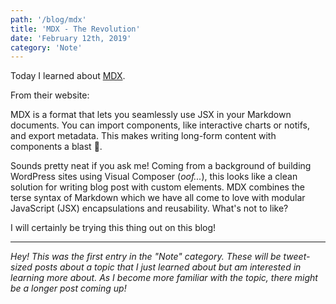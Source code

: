 ```yaml
---
path: '/blog/mdx'
title: 'MDX - The Revolution'
date: 'February 12th, 2019'
category: 'Note'
---
```


Today I learned about [MDX](https://mdxjs.com/).

From their website:

>
MDX is a format that lets you seamlessly use JSX in your Markdown documents. You can import components, like interactive charts or notifs, and export metadata. This makes writing long-form content with components a blast 🚀.

Sounds pretty neat if you ask me! Coming from a background of building WordPress sites using Visual Composer (*oof...*), this looks like a clean solution for writing blog post with custom elements. MDX combines the terse syntax of Markdown which we have all come to love with modular JavaScript (JSX) encapsulations and reusability. What's not to like?

I will certainly be trying this thing out on this blog!

---

*Hey! This was the first entry in the "Note" category. These will be tweet-sized posts about a topic that I just learned about but am interested in learning more about. As I become more familiar with the topic, there might be a longer post coming up!*
